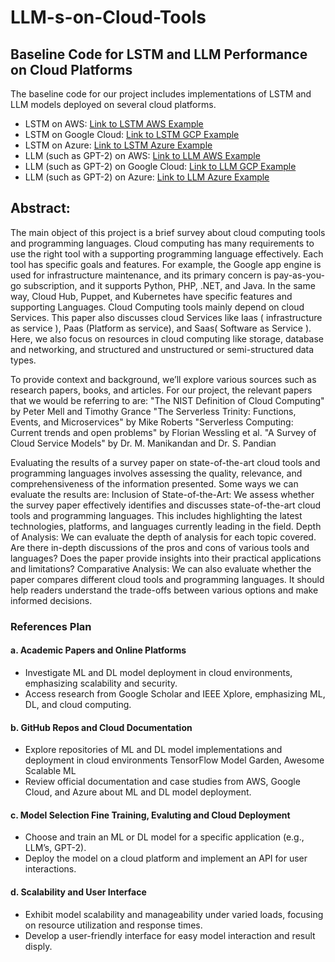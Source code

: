 # LLM-s-on-Cloud-Tools


## Baseline Code for LSTM and LLM Performance on Cloud Platforms

The baseline code for our project includes implementations of LSTM and LLM models deployed on several cloud platforms. 

- LSTM on AWS: [Link to LSTM AWS Example](#)
- LSTM on Google Cloud: [Link to LSTM GCP Example](#)
- LSTM on Azure: [Link to LSTM Azure Example](#)
- LLM (such as GPT-2) on AWS: [Link to LLM AWS Example](#)
- LLM (such as GPT-2) on Google Cloud: [Link to LLM GCP Example](#)
- LLM (such as GPT-2) on Azure: [Link to LLM Azure Example](#)


## Abstract: 

The main object of this project is a brief survey about cloud computing tools and programming languages. Cloud computing has many requirements to use the right tool with a supporting programming language effectively. Each tool has specific goals and features. For example, the Google app engine is used for infrastructure maintenance, and its primary concern is pay-as-you-go subscription, and it supports Python, PHP, .NET, and Java. In the same way, Cloud Hub, Puppet, and Kubernetes have specific features and supporting Languages. Cloud Computing tools mainly depend on cloud Services. 
This paper also discusses cloud Services like Iaas ( infrastructure as service ), Paas (Platform as service), and Saas( Software as Service ). Here, we also focus on resources in cloud computing like storage, database and networking, and structured and unstructured or semi-structured data types.

To provide context and background, we’ll explore various sources such as research papers, books, and articles. For our project, the relevant papers that we would be referring to are:
"The NIST Definition of Cloud Computing" by Peter Mell and Timothy Grance 
"The Serverless Trinity: Functions, Events, and Microservices" by Mike Roberts
"Serverless Computing: Current trends and open problems" by Florian Wessling et al. 
"A Survey of Cloud Service Models" by Dr. M. Manikandan and Dr. S. Pandian

Evaluating the results of a survey paper on state-of-the-art cloud tools and programming languages involves assessing the quality, relevance, and comprehensiveness of the information presented. Some ways we can evaluate the results are:
Inclusion of State-of-the-Art: We assess whether the survey paper effectively identifies and discusses state-of-the-art cloud tools and programming languages. This includes highlighting the latest technologies, platforms, and languages currently leading in the field.
Depth of Analysis: We can evaluate the depth of analysis for each topic covered. Are there in-depth discussions of the pros and cons of various tools and languages? Does the paper provide insights into their practical applications and limitations?
Comparative Analysis: We can also evaluate whether the paper compares different cloud tools and programming languages. It should help readers understand the trade-offs between various options and make informed decisions.

### References Plan
#### a. Academic Papers and Online Platforms
  - Investigate ML and DL model deployment in cloud environments, emphasizing scalability and security.
  - Access research from Google Scholar and IEEE Xplore, emphasizing ML, DL, and cloud computing.
#### b. GitHub Repos and Cloud Documentation
  - Explore repositories of ML and DL model implementations and deployment in cloud environments TensorFlow Model Garden, Awesome Scalable ML
  - Review official documentation and case studies from AWS, Google Cloud, and Azure about ML and DL model deployment. 
#### c. Model Selection Fine Training, Evaluting and Cloud Deployment
  - Choose and train an ML or DL model for a specific application (e.g., LLM’s, GPT-2).
  - Deploy the model on a cloud platform and implement an API for user interactions.
#### d. Scalability and User Interface
  - Exhibit model scalability and manageability under varied loads, focusing on resource utilization and response times.
  - Develop a user-friendly interface for easy model interaction and result disply.

